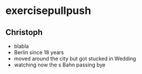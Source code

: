 # exercisepullpush

## Christoph
- blabla
- Berlin since 18 years
- moved around the city but got stucked in Wedding
- watching now the s Bahn passing bye
